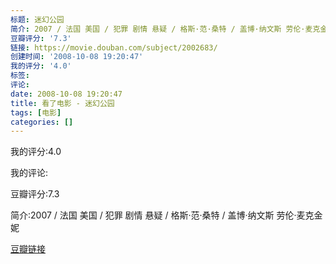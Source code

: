 ```yaml
---
标题: 迷幻公园
简介: 2007 / 法国 美国 / 犯罪 剧情 悬疑 / 格斯·范·桑特 / 盖博·纳文斯 劳伦·麦克金妮
豆瓣评分: '7.3'
链接: https://movie.douban.com/subject/2002683/
创建时间: '2008-10-08 19:20:47'
我的评分: '4.0'
标签:
评论:
date: 2008-10-08 19:20:47
title: 看了电影 - 迷幻公园
tags: [电影]
categories: []
---
```


我的评分:4.0

我的评论:

豆瓣评分:7.3

简介:2007 / 法国 美国 / 犯罪 剧情 悬疑 / 格斯·范·桑特 / 盖博·纳文斯 劳伦·麦克金妮

[豆瓣链接](https://movie.douban.com/subject/2002683/)

